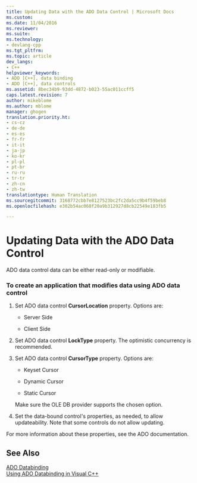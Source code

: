 ```yaml
---
title: Updating Data with the ADO Data Control | Microsoft Docs
ms.custom: 
ms.date: 11/04/2016
ms.reviewer: 
ms.suite: 
ms.technology:
- devlang-cpp
ms.tgt_pltfrm: 
ms.topic: article
dev_langs:
- C++
helpviewer_keywords:
- ADO [C++], data binding
- ADO [C++], data controls
ms.assetid: 8bec34b9-93dd-4872-b023-55ac011ccff5
caps.latest.revision: 7
author: mikeblome
ms.author: mblome
manager: ghogen
translation.priority.ht:
- cs-cz
- de-de
- es-es
- fr-fr
- it-it
- ja-jp
- ko-kr
- pl-pl
- pt-br
- ru-ru
- tr-tr
- zh-cn
- zh-tw
translationtype: Human Translation
ms.sourcegitcommit: 3168772cbb7e8127523bc2fc2da5cc9b4f59beb8
ms.openlocfilehash: e302b54ac068f20a9b312927d8cb22549e183fb5

---
```

# Updating Data with the ADO Data Control
ADO data control data can be either read-only or modifiable.  
  
### To create an application that modifies data using ADO data control  
  
1.  Set ADO data control **CursorLocation** property. Options are:  
  
    -   Server Side  
  
    -   Client Side  
  
2.  Set ADO data control **LockType** property. The optimistic concurrency is recommended.  
  
3.  Set ADO data control **CursorType** property. Options are:  
  
    -   Keyset Cursor  
  
    -   Dynamic Cursor  
  
    -   Static Cursor  
  
     Make sure the OLE DB provider supports the chosen option.  
  
4.  Set the data-bound control's properties, as needed, to allow updateability. Note that some controls do not allow updating.  
  
 For more information about these properties, see the ADO documentation.  
  
## See Also  
 [ADO Databinding](../../data/ado-rdo/ado-databinding.md)   
 [Using ADO Databinding in Visual C++](../../data/ado-rdo/using-ado-databinding-in-visual-cpp.md)


<!--HONumber=Jan17_HO1-->


